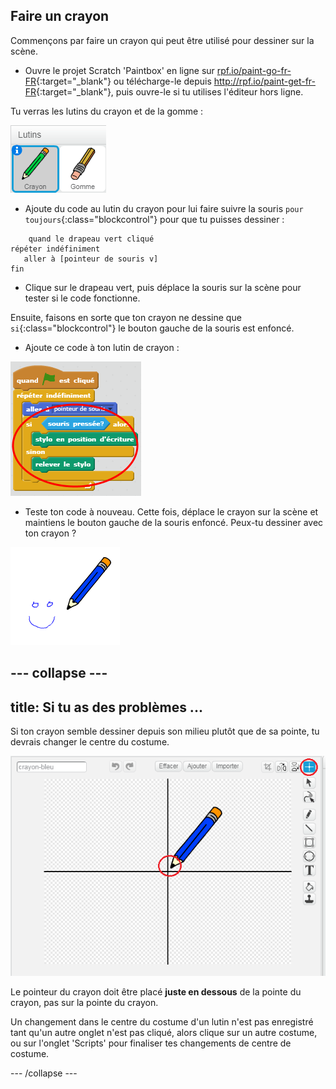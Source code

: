 ## Faire un crayon

Commençons par faire un crayon qui peut être utilisé pour dessiner sur la scène.

+ Ouvre le projet Scratch 'Paintbox' en ligne sur [rpf.io/paint-go-fr-FR](http://rpf.io/paint-go-fr-FR){:target="_blank"} ou télécharge-le depuis <http://rpf.io/paint-get-fr-FR>{:target="_blank"}, puis ouvre-le si tu utilises l'éditeur hors ligne.

Tu verras les lutins du crayon et de la gomme :

![capture d'écran](images/paint-starter.png)

+ Ajoute du code au lutin du crayon pour lui faire suivre la souris `pour toujours`{:class="blockcontrol"} pour que tu puisses dessiner :

```blocks
    quand le drapeau vert cliqué
répéter indéfiniment
   aller à [pointeur de souris v]
fin
```

+ Clique sur le drapeau vert, puis déplace la souris sur la scène pour tester si le code fonctionne.

Ensuite, faisons en sorte que ton crayon ne dessine que `si`{:class="blockcontrol"} le bouton gauche de la souris est enfoncé.

+ Ajoute ce code à ton lutin de crayon :

![capture d'écran](images/paint-pencil-draw-code.png)

+ Teste ton code à nouveau. Cette fois, déplace le crayon sur la scène et maintiens le bouton gauche de la souris enfoncé. Peux-tu dessiner avec ton crayon ?

![capture d'écran](images/paint-draw.png)

--- collapse ---
---
title: Si tu as des problèmes ...
---
Si ton crayon semble dessiner depuis son milieu plutôt que de sa pointe, tu devrais changer le centre du costume.

![Centre de costume](images/costume-center.png)

Le pointeur du crayon doit être placé **juste en dessous** de la pointe du crayon, pas sur la pointe du crayon.

Un changement dans le centre du costume d'un lutin n'est pas enregistré tant qu'un autre onglet n'est pas cliqué, alors clique sur un autre costume, ou sur l'onglet 'Scripts' pour finaliser tes changements de centre de costume.

--- /collapse ---